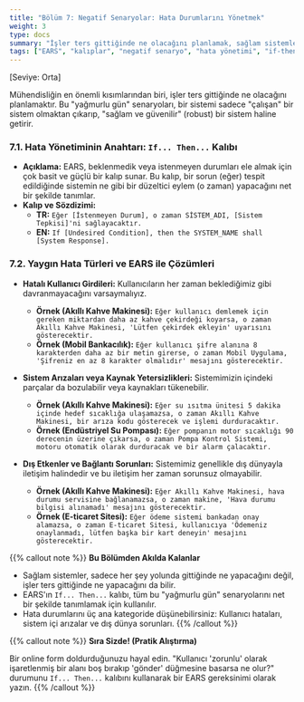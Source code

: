 ```yaml
---
title: "Bölüm 7: Negatif Senaryolar: Hata Durumlarını Yönetmek"
weight: 3
type: docs
summary: "İşler ters gittiğinde ne olacağını planlamak, sağlam sistemler yaratmanın sırrıdır. Bu 'yağmurlu gün' senaryolarını EARS'ın 'If... Then...' kalıbıyla nasıl yöneteceğinizi öğrenin."
tags: ["EARS", "kalıplar", "negatif senaryo", "hata yönetimi", "if-then"]
---
```


[Seviye: Orta]

Mühendisliğin en önemli kısımlarından biri, işler ters gittiğinde ne olacağını planlamaktır. Bu "yağmurlu gün" senaryoları, bir sistemi sadece "çalışan" bir sistem olmaktan çıkarıp, "sağlam ve güvenilir" (robust) bir sistem haline getirir.

### 7.1. Hata Yönetiminin Anahtarı: `If... Then...` Kalıbı

- **Açıklama:** EARS, beklenmedik veya istenmeyen durumları ele almak için çok basit ve güçlü bir kalıp sunar. Bu kalıp, bir sorun (eğer) tespit edildiğinde sistemin ne gibi bir düzeltici eylem (o zaman) yapacağını net bir şekilde tanımlar.
- **Kalıp ve Sözdizimi:**
  - **TR:** `Eğer [İstenmeyen Durum], o zaman SİSTEM_ADI, [Sistem Tepkisi]'ni sağlayacaktır.`
  - **EN:** `If [Undesired Condition], then the SYSTEM_NAME shall [System Response].`

### 7.2. Yaygın Hata Türleri ve EARS ile Çözümleri

- **Hatalı Kullanıcı Girdileri:** Kullanıcıların her zaman beklediğimiz gibi davranmayacağını varsaymalıyız.

  - **Örnek (Akıllı Kahve Makinesi):** `Eğer kullanıcı demlemek için gereken miktardan daha az kahve çekirdeği koyarsa, o zaman Akıllı Kahve Makinesi, 'Lütfen çekirdek ekleyin' uyarısını gösterecektir.`
  - **Örnek (Mobil Bankacılık):** `Eğer kullanıcı şifre alanına 8 karakterden daha az bir metin girerse, o zaman Mobil Uygulama, 'Şifreniz en az 8 karakter olmalıdır' mesajını gösterecektir.`

- **Sistem Arızaları veya Kaynak Yetersizlikleri:** Sistemimizin içindeki parçalar da bozulabilir veya kaynakları tükenebilir.

  - **Örnek (Akıllı Kahve Makinesi):** `Eğer su ısıtma ünitesi 5 dakika içinde hedef sıcaklığa ulaşamazsa, o zaman Akıllı Kahve Makinesi, bir arıza kodu gösterecek ve işlemi durduracaktır.`
  - **Örnek (Endüstriyel Su Pompası):** `Eğer pompanın motor sıcaklığı 90 derecenin üzerine çıkarsa, o zaman Pompa Kontrol Sistemi, motoru otomatik olarak durduracak ve bir alarm çalacaktır.`

- **Dış Etkenler ve Bağlantı Sorunları:** Sistemimiz genellikle dış dünyayla iletişim halindedir ve bu iletişim her zaman sorunsuz olmayabilir.
  - **Örnek (Akıllı Kahve Makinesi):** `Eğer Akıllı Kahve Makinesi, hava durumu servisine bağlanamazsa, o zaman makine, 'Hava durumu bilgisi alınamadı' mesajını gösterecektir.`
  - **Örnek (E-ticaret Sitesi):** `Eğer ödeme sistemi bankadan onay alamazsa, o zaman E-ticaret Sitesi, kullanıcıya 'Ödemeniz onaylanmadı, lütfen başka bir kart deneyin' mesajını gösterecektir.`

{{% callout note %}}
**Bu Bölümden Akılda Kalanlar**

- Sağlam sistemler, sadece her şey yolunda gittiğinde ne yapacağını değil, işler ters gittiğinde ne yapacağını da bilir.
- EARS'ın `If... Then...` kalıbı, tüm bu "yağmurlu gün" senaryolarını net bir şekilde tanımlamak için kullanılır.
- Hata durumlarını üç ana kategoride düşünebilirsiniz: Kullanıcı hataları, sistem içi arızalar ve dış dünya sorunları.
  {{% /callout %}}

{{% callout note %}}
**Sıra Sizde! (Pratik Alıştırma)**

Bir online form doldurduğunuzu hayal edin. "Kullanıcı 'zorunlu' olarak işaretlenmiş bir alanı boş bırakıp 'gönder' düğmesine basarsa ne olur?" durumunu `If... Then...` kalıbını kullanarak bir EARS gereksinimi olarak yazın.
{{% /callout %}}
